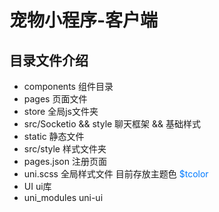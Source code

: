 # 宠物小程序-客户端

## 目录文件介绍

- components 组件目录
- pages 页面文件
- store 全局js文件夹 
- src/Socketio && style 聊天框架 && 基础样式
- static 静态文件 
- src/style 样式文件夹
- pages.json 注册页面
- uni.scss 全局样式文件 目前存放主题色 <font color=#007aff>$tcolor</font>
- UI ui库
- uni_modules uni-ui
